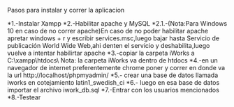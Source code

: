 Pasos para instalar y  correr la aplicacion

*1.-Instalar Xampp
*2.-Habilitar apache y MySQL
*2.1.-(Nota:Para Windows 10 en caso de no correr apache)En caso de no poder habilitar apache apretar windows + r y escribir services.msc,luego bajar hasta Servicio de publicación World Wide Web,ahi denten el servicio y deshabilita,luego vuelve a intentar habilirtar apache
*3.-copiar la carpeta iWorks a C:\xampp\htdocs\   Nota: la carpeta iWorks va dentro de htdocs
*4.-en un navegador de internet preferentemente chrome poner y correr en donde va la url http://localhost/phpmyadmin/
*5.- crear una base de datos llamada iworks en cotejamiento latin1_swedish_ci
*6.- luego en esa base de datos importar el archivo iwork_db.sql
*7.-Entrar con los usuarios mencionados
*8.-Testear

